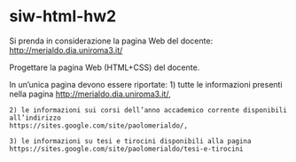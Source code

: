 # siw-html-hw2

Si prenda in considerazione la pagina Web del docente: 
    http://merialdo.dia.uniroma3.it/

Progettare la pagina Web (HTML+CSS) del docente. 

In un’unica pagina devono essere riportate: 
    1) tutte le informazioni presenti nella pagina 
    http://merialdo.dia.uniroma3.it/, 
    
    2) le informazioni sui corsi dell’anno accademico corrente disponibili all’indirizzo 
    https://sites.google.com/site/paolomerialdo/, 
    
    3) le informazioni su tesi e tirocini disponibili alla pagina 
    https://sites.google.com/site/paolomerialdo/tesi-e-tirocini
